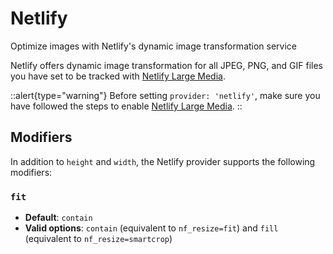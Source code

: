 # Netlify

Optimize images with Netlify's dynamic image transformation service

Netlify offers dynamic image transformation for all JPEG, PNG, and GIF files you have set to be tracked with [Netlify Large Media](https://docs.netlify.com/large-media/overview/).

::alert{type="warning"}
Before setting `provider: 'netlify'`, make sure you have followed the steps to enable [Netlify Large Media](https://docs.netlify.com/large-media/overview/).
::

## Modifiers

In addition to `height` and `width`, the Netlify provider supports the following modifiers:

### `fit`

* **Default**: `contain`
* **Valid options**: `contain` (equivalent to `nf_resize=fit`) and `fill` (equivalent to `nf_resize=smartcrop`)

